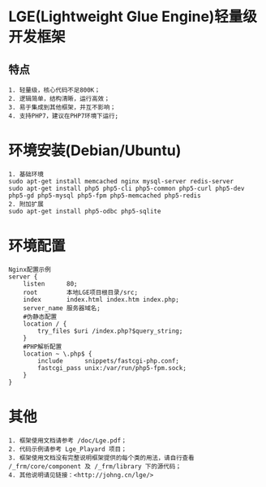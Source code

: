 # LGE(Lightweight Glue Engine)轻量级开发框架
## 特点
    1. 轻量级，核心代码不足800K；
    2. 逻辑简单，结构清晰，运行高效；
    3. 易于集成到其他框架，并互不影响；
    4. 支持PHP7，建议在PHP7环境下运行;

# 环境安装(Debian/Ubuntu)
    1. 基础环境
    sudo apt-get install memcached nginx mysql-server redis-server
    sudo apt-get install php5 php5-cli php5-common php5-curl php5-dev php5-gd php5-mysql php5-fpm php5-memcached php5-redis
    2. 附加扩展
    sudo apt-get install php5-odbc php5-sqlite


# 环境配置
    Nginx配置示例
    server {
        listen      80;
        root        本地LGE项目根目录/src;
        index       index.html index.htm index.php;
        server_name 服务器域名;
        #伪静态配置
        location / {
            try_files $uri /index.php?$query_string;
        }
        #PHP解析配置
        location ~ \.php$ {
            include      snippets/fastcgi-php.conf;
            fastcgi_pass unix:/var/run/php5-fpm.sock;
        }
    }
    
# 其他
    1. 框架使用文档请参考 /doc/Lge.pdf；
    2. 代码示例请参考 Lge_Playard 项目；
    3. 框架使用文档没有完整说明框架提供的每个类的用法，请自行查看 /_frm/core/component 及 /_frm/library 下的源代码；
    4. 其他说明请见链接：<http://johng.cn/lge/>

